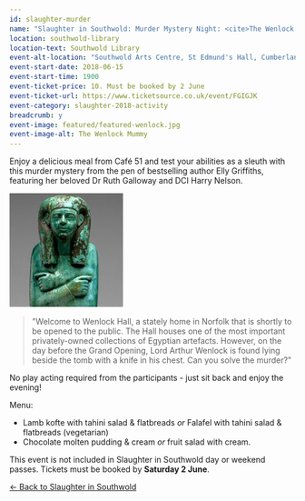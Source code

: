```yaml
---
id: slaughter-murder
name: "Slaughter in Southwold: Murder Mystery Night: <cite>The Wenlock Mummy</cite>, by Elly Griffiths"
location: southwold-library
location-text: Southwold Library
event-alt-location: "Southwold Arts Centre, St Edmund's Hall, Cumberland Road, Southwold, IP18 6JP"
event-start-date: 2018-06-15
event-start-time: 1900
event-ticket-price: 10. Must be booked by 2 June
event-ticket-url: https://www.ticketsource.co.uk/event/FGIGJK
event-category: slaughter-2018-activity
breadcrumb: y
event-image: featured/featured-wenlock.jpg
event-image-alt: The Wenlock Mummy
---
```


Enjoy a delicious meal from Café 51 and test your abilities as a sleuth with this murder mystery from the pen of bestselling author Elly Griffiths, featuring her beloved Dr Ruth Galloway and DCI Harry Nelson.

<img src="/images/featured/featured-wenlock.jpg" alt="The Wenlock Mummy" class="custom-br-50 mw-40 {% include /c/img-float-right.html %}" />

> "Welcome to Wenlock Hall, a stately home in Norfolk that is shortly to be opened to the public. The Hall houses one of the most important privately-owned collections of Egyptian artefacts. However, on the day before the Grand Opening, Lord Arthur Wenlock is found lying beside the tomb with a knife in his chest. Can you solve the murder?"

No play acting required from the participants - just sit back and enjoy the evening!

Menu:

* Lamb kofte with tahini salad & flatbreads *or* Falafel with tahini salad & flatbreads (vegetarian)
* Chocolate molten pudding & cream *or* fruit salad with cream.

This event is not included in Slaughter in Southwold day or weekend passes. Tickets must be booked by **Saturday 2 June**.

[&larr; Back to Slaughter in Southwold](/slaughter/)
